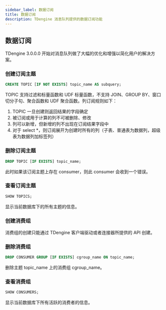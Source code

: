 ```yaml
---
sidebar_label: 数据订阅
title: 数据订阅
description: TDengine 消息队列提供的数据订阅功能
---
```


## 数据订阅

TDengine 3.0.0.0 开始对消息队列做了大幅的优化和增强以简化用户的解决方案。

### 创建订阅主题

```sql
CREATE TOPIC [IF NOT EXISTS] topic_name AS subquery;
```


TOPIC 支持过滤和标量函数和 UDF 标量函数，不支持 JOIN、GROUP BY、窗口切分子句、聚合函数和 UDF 聚合函数。列订阅规则如下：

1. TOPIC 一旦创建则返回结果的字段确定
2. 被订阅或用于计算的列不可被删除、修改
3. 列可以新增，但新增的列不出现在订阅结果字段中
4. 对于 select \*，则订阅展开为创建时所有的列（子表、普通表为数据列，超级表为数据列加标签列）


### 删除订阅主题

```sql
DROP TOPIC [IF EXISTS] topic_name;
```

此时如果该订阅主题上存在 consumer，则此 consumer 会收到一个错误。

### 查看订阅主题

```sql
SHOW TOPICS;
```

显示当前数据库下的所有主题的信息。

### 创建消费组

消费组的创建只能通过 TDengine 客户端驱动或者连接器所提供的 API 创建。

### 删除消费组

```sql
DROP CONSUMER GROUP [IF EXISTS] cgroup_name ON topic_name;
```

删除主题 topic_name 上的消费组 cgroup_name。

### 查看消费组

```sql
SHOW CONSUMERS;
```

显示当前数据库下所有活跃的消费者的信息。
